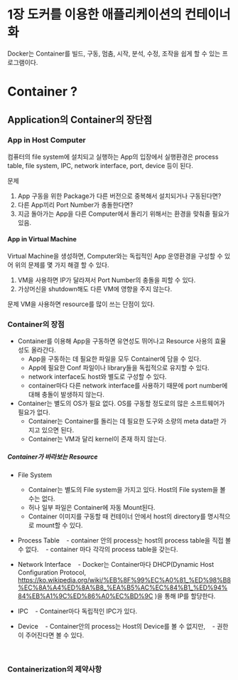1장 도커를 이용한 애플리케이션의 컨테이너화
===========================================


Docker는 Container를 빌드, 구동, 멈춤, 시작, 분석, 수정, 조작을 쉽게 할 수 있는 프로그램이다.


# Container ?


## Application의 Container의 장단점


### App in Host Computer

컴퓨터의 file system에 설치되고 실행하는 App의 입장에서 실행환경은
process table, file system, IPC, network interface, port, device 등이 된다.


문제
1. App 구동을 위한 Package가 다른 버전으로 중복해서 설치되거나 구동된다면?
2. 다른 App끼리 Port Number가 충돌한다면?
3. 지금 돌아가는 App을 다른 Computer에서 돌리기 위해서는 환경을 맞춰줄 필요가 있음.


#### App in Virtual Machine


Virtual Machine을 생성하면, Computer와는 독립적인 App 운영환경을 구성할 수 있어
위의 문제를 몇 가지 해결 할 수 있다.

1. VM을 사용하면 IP가 달라져서 Port Number의 충돌을 피할 수 있다.
2. 가상머신을 shutdown해도 다른 VM에 영향을 주지 않는다.

문제
VM을 사용하면 resource를 많이 쓰는 단점이 있다.





### Container의 장점
- Container를 이용해 App을 구동하면 유연성도 뛰어나고 Resource 사용의 효율성도 올라간다.
  - App을 구동하는 데 필요한 파일을 모두 Container에 담을 수 있다.
  - App에 필요한 Conf 파일이나 library들을 독립적으로 유지할 수 있다.
  - network interface도 host와 별도로 구성할 수 있다.
  - container마다 다른 network interface를 사용하기 때문에 port number에 대해 충돌이 발생하지 않는다.
- Container는 별도의 OS가 필요 없다. OS를 구동할 정도로의 많은 소프트웨어가 필요가 없다.
  - Container는 Container를 돌리는 데 필요한 도구와 소량의 meta data만 가지고 있으면 된다.
  - Container는 VM과 달리 kernel이 존재 하지 않는다.


##### Container가 바라보는 Resource
  - File System
    - Container는 별도의 File system을 가지고 있다. Host의 File system을 볼 수는 없다.
    - 허나 일부 파일은 Container에 자동 Mount된다.
    - Container 이미지를 구동할 때 컨테이너 안에서 host의 directory를 명시적으로 mount할 수 있다.
    
  - Process Table
    - container 안의 process는 host의 process table을 직접 볼수 없다.
    - container 마다 각각의 process table을 갖는다.
  
  - Network Interface
    - Docker는 Container마다 DHCP(Dynamic Host Configuration Protocol, https://ko.wikipedia.org/wiki/%EB%8F%99%EC%A0%81_%ED%98%B8%EC%8A%A4%ED%8A%B8_%EA%B5%AC%EC%84%B1_%ED%94%84%EB%A1%9C%ED%86%A0%EC%BD%9C )을 통해 IP를 할당한다.
    
  - IPC
    - Container마다 독립적인 IPC가 있다.
    
  - Device
    - Container안의 process는 Host의 Device를 볼 수 없지만,
    - 권한이 주어진다면 볼 수 있다.
    
    
    
### Containerization의 제약사항

